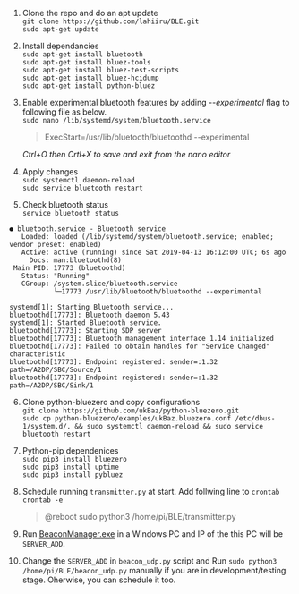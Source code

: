 1. Clone the repo and do an apt update  
`git clone https://github.com/lahiiru/BLE.git`  
`sudo apt-get update`  

1. Install dependancies  
`sudo apt-get install bluetooth`  
`sudo apt-get install bluez-tools`  
`sudo apt-get install bluez-test-scripts`  
`sudo apt-get install bluez-hcidump`  
`sudo apt-get install python-bluez`  

1. Enable experimental bluetooth features by adding *--experimental* flag to following file as below.  
`sudo nano /lib/systemd/system/bluetooth.service`  
   > ExecStart=/usr/lib/bluetooth/bluetoothd --experimental
   
   *Ctrl+O then Crtl+X to save and exit from the nano editor*

1. Apply changes  
`sudo systemctl daemon-reload`  
`sudo service bluetooth restart`

1. Check bluetooth status  
`service bluetooth status` 
``` 
● bluetooth.service - Bluetooth service
   Loaded: loaded (/lib/systemd/system/bluetooth.service; enabled; vendor preset: enabled)
   Active: active (running) since Sat 2019-04-13 16:12:00 UTC; 6s ago
     Docs: man:bluetoothd(8)
 Main PID: 17773 (bluetoothd)
   Status: "Running"
   CGroup: /system.slice/bluetooth.service
           └─17773 /usr/lib/bluetooth/bluetoothd --experimental

systemd[1]: Starting Bluetooth service...
bluetoothd[17773]: Bluetooth daemon 5.43
systemd[1]: Started Bluetooth service.
bluetoothd[17773]: Starting SDP server
bluetoothd[17773]: Bluetooth management interface 1.14 initialized
bluetoothd[17773]: Failed to obtain handles for "Service Changed" characteristic
bluetoothd[17773]: Endpoint registered: sender=:1.32 path=/A2DP/SBC/Source/1
bluetoothd[17773]: Endpoint registered: sender=:1.32 path=/A2DP/SBC/Sink/1
```

6. Clone python-bluezero and copy configurations    
`git clone https://github.com/ukBaz/python-bluezero.git`    
`sudo cp python-bluezero/examples/ukBaz.bluezero.conf /etc/dbus-1/system.d/. && sudo systemctl daemon-reload && sudo service bluetooth restart`   

1. Python-pip dependenices   
`sudo pip3 install bluezero`   
`sudo pip3 install uptime`   
`sudo pip3 install pybluez`   

1. Schedule running `transmitter.py` at start. Add follwing line to `crontab`  
`crontab -e`   
   > @reboot sudo python3 /home/pi/BLE/transmitter.py
1. Run [BeaconManager.exe](https://github.com/lahiiru/BLE/blob/master/WindowsFormsApp1/bin/Debug/BeaconManager.exe) in a Windows PC and IP of the this PC will be `SERVER_ADD`.  
1. Change the `SERVER_ADD` in `beacon_udp.py` script and Run `sudo python3 /home/pi/BLE/beacon_udp.py` manually if you are in development/testing stage. Oherwise, you can schedule it too.
